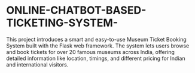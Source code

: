 # ONLINE-CHATBOT-BASED-TICKETING-SYSTEM-
This project introduces a smart and easy-to-use Museum Ticket Booking System built  with the Flask web framework. The system lets users browse and book tickets for over  20 famous museums across India, offering detailed information like location, timings,  and different pricing for Indian and international visitors. 

